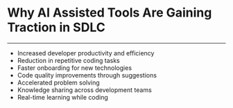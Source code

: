 # Why AI Assisted Tools Are Gaining Traction in SDLC

---

- Increased developer productivity and efficiency
- Reduction in repetitive coding tasks
- Faster onboarding for new technologies
- Code quality improvements through suggestions
- Accelerated problem solving
- Knowledge sharing across development teams
- Real-time learning while coding